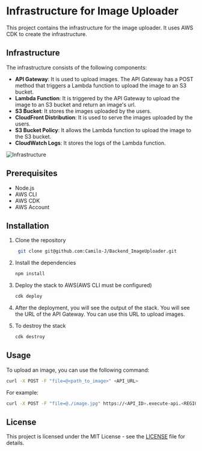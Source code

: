 # Infrastructure for Image Uploader

This project contains the infrastructure for the image uploader. It uses AWS CDK to create the infrastructure.
## Infrastructure

The infrastructure consists of the following components:

- **API Gateway**: It is used to upload images. The API Gateway has a POST method that triggers a Lambda function to upload the image to an S3 bucket.
- **Lambda Function**: It is triggered by the API Gateway to upload the image to an S3 bucket and return an image's url.
- **S3 Bucket**: It stores the images uploaded by the users.
- **CloudFront Distribution**: It is used to serve the images uploaded by the users.
- **S3 Bucket Policy**: It allows the Lambda function to upload the image to the S3 bucket.
- **CloudWatch Logs**: It stores the logs of the Lambda function.
 
 ![Infrastructure](https://d1uas10dts4dky.cloudfront.net/images/8e6c7dbf-d3e7-4c27-85a0-4c9a3320954e.png)

## Prerequisites

- Node.js
- AWS CLI
- AWS CDK
- AWS Account

## Installation

1. Clone the repository
   ```bash
    git clone git@github.com:Camilo-J/Backend_ImageUploader.git
    ```
2. Install the dependencies
    ```bash
    npm install
    ```
3. Deploy the stack to AWS(AWS CLI must be configured)
    ```bash
    cdk deploy
    ```
4. After the deployment, you will see the output of the stack. You will see the URL of the API Gateway. You can use this URL to upload images.
   
5. To destroy the stack
    ```bash
    cdk destroy
    ```
## Usage

To upload an image, you can use the following command:

```bash
curl -X POST -F "file=@<path_to_image>" <API_URL>
```

For example:

```bash
curl -X POST -F "file=@./image.jpg" https://<API_ID>.execute-api.<REGION>.amazonaws.com/prod/upload
```

## License

This project is licensed under the MIT License - see the [LICENSE](https://opensource.org/license/mit) file for details.


